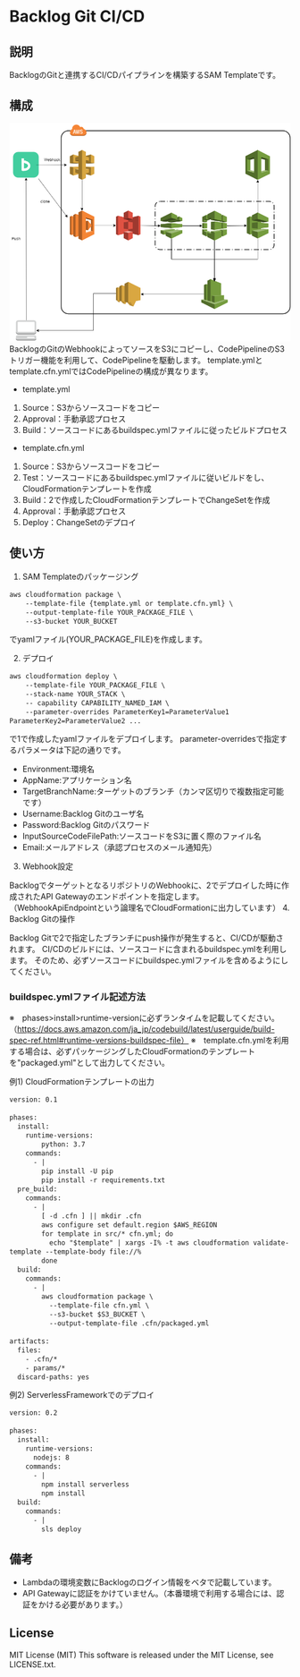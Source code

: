 # Backlog Git CI/CD
## 説明
BacklogのGitと連携するCI/CDパイプラインを構築するSAM Templateです。

## 構成
![OverView](https://github.com/arairyoto/images/blob/master/backlog-git-cicd/Backlog%20Git%20CI_CD.png)
BacklogのGitのWebhookによってソースをS3にコピーし、CodePipelineのS3トリガー機能を利用して、CodePipelineを駆動します。
template.ymlとtemplate.cfn.ymlではCodePipelineの構成が異なります。
- template.yml
1. Source：S3からソースコードをコピー
2. Approval：手動承認プロセス
3. Build：ソースコードにあるbuildspec.ymlファイルに従ったビルドプロセス
- template.cfn.yml
1. Source：S3からソースコードをコピー
2. Test：ソースコードにあるbuildspec.ymlファイルに従いビルドをし、CloudFormationテンプレートを作成
3. Build：2で作成したCloudFormationテンプレートでChangeSetを作成
4. Approval：手動承認プロセス
5. Deploy：ChangeSetのデプロイ
## 使い方
1. SAM Templateのパッケージング
```
aws cloudformation package \
    --template-file {template.yml or template.cfn.yml} \
    --output-template-file YOUR_PACKAGE_FILE \
    --s3-bucket YOUR_BUCKET
```
でyamlファイル(YOUR_PACKAGE_FILE)を作成します。

2. デプロイ
```
aws cloudformation deploy \
    --template-file YOUR_PACKAGE_FILE \
    --stack-name YOUR_STACK \
    -- capability CAPABILITY_NAMED_IAM \
    --parameter-overrides ParameterKey1=ParameterValue1 ParameterKey2=ParameterValue2 ...
```
で1で作成したyamlファイルをデプロイします。
parameter-overridesで指定するパラメータは下記の通りです。
- Environment:環境名
- AppName:アプリケーション名
- TargetBranchName:ターゲットのブランチ（カンマ区切りで複数指定可能です）
- Username:Backlog Gitのユーザ名
- Password:Backlog Gitのパスワード
- InputSourceCodeFilePath:ソースコードをS3に置く際のファイル名
- Email:メールアドレス（承認プロセスのメール通知先）
3. Webhook設定

BacklogでターゲットとなるリポジトリのWebhookに、2でデプロイした時に作成されたAPI Gatewayのエンドポイントを指定します。
（WebhookApiEndpointという論理名でCloudFormationに出力しています）
4. Backlog Gitの操作

Backlog Gitで2で指定したブランチにpush操作が発生すると、CI/CDが駆動されます。
CI/CDのビルドには、ソースコードに含まれるbuildspec.ymlを利用します。
そのため、必ずソースコードにbuildspec.ymlファイルを含めるようにしてください。
### buildspec.ymlファイル記述方法
※　phases>install>runtime-versionに必ずランタイムを記載してください。（https://docs.aws.amazon.com/ja_jp/codebuild/latest/userguide/build-spec-ref.html#runtime-versions-buildspec-file）
※　template.cfn.ymlを利用する場合は、必ずパッケージングしたCloudFormationのテンプレートを"packaged.yml"として出力してください。

例1) CloudFormationテンプレートの出力
```
version: 0.1

phases:
  install:
    runtime-versions:
        python: 3.7
    commands:
      - |
        pip install -U pip
        pip install -r requirements.txt
  pre_build:
    commands:
      - |
        [ -d .cfn ] || mkdir .cfn
        aws configure set default.region $AWS_REGION
        for template in src/* cfn.yml; do
          echo "$template" | xargs -I% -t aws cloudformation validate-template --template-body file://%
        done
  build:
    commands:
      - |
        aws cloudformation package \
          --template-file cfn.yml \
          --s3-bucket $S3_BUCKET \
          --output-template-file .cfn/packaged.yml

artifacts:
  files:
    - .cfn/*
    - params/*
  discard-paths: yes

```

例2) ServerlessFrameworkでのデプロイ
```
version: 0.2

phases:
  install:
    runtime-versions:
      nodejs: 8
    commands:
      - |
        npm install serverless
        npm install
  build:
    commands:
      - |
        sls deploy

```
## 備考
- Lambdaの環境変数にBacklogのログイン情報をベタで記載しています。
- API Gatewayに認証をかけていません。（本番環境で利用する場合には、認証をかける必要があります。）

## License
MIT License (MIT)
This software is released under the MIT License, see LICENSE.txt.